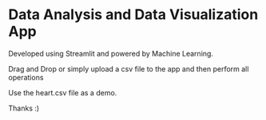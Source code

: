 # Data Analysis and Data Visualization App
Developed using Streamlit and powered by Machine Learning.

Drag and Drop or simply upload a csv file to the app and then perform all operations

Use the heart.csv file as a demo.

Thanks :)
